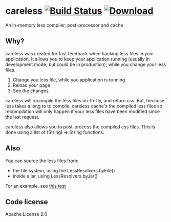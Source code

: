 careless [![Build Status](https://travis-ci.org/raymanoz/careless.svg?branch=master)](https://travis-ci.org/raymanoz/careless) [ ![Download](https://api.bintray.com/packages/raymanoz/repo/careless/images/download.svg) ](https://bintray.com/raymanoz/repo/careless/_latestVersion)
=========

An in-memory less compiler, post-processor and cache

Why?
----

careless was created for fast feedback when hacking less files in your application. It allows you to keep your application 
running (usually in development mode, but could be in production), while you change your less files.

1. Change you less file, while you application is running
2. Reload your page
3. See the changes

careless will recompile the less files on-th-fly, and return css. But, because less takes a long to to compile, careless
cache's the compiled less files so recompilation will only happen if your less files have been modified since the last request.

careless also allows you to post-process the compiled css files. This is done using a list of (String) => String functions.

Also
----

You can source the less files from:
* the file system, using the LessResolvers.byFile()
* inside a jar, using LessResolvers.byJar()

For an example, see [this test](https://github.com/raymanoz/careless/blob/master/test/com/raymanoz/careless/LessSourceResolversTest.java)

Code license
------------
Apache License 2.0